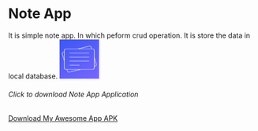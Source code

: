 <h1>Note App</h1>
It is simple note app. In which peform crud operation. It is store the data in local database.
<img src="app/src/main/ic_launcher-playstore.png" alt = "App Icon" width="80" height="80"/>
<h6>Click to download Note App Application</h6>

<a href="https://githubusercontent.com/mauryanitish/Notes-App/Version/app-debug.apk" download>
    Download My Awesome App APK
</a>        
